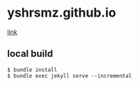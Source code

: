 yshrsmz.github.io
===

[link](https://yshrsmz.github.io)

## local build

```shell
$ bundle install
$ bundle exec jekyll serve --incremental
```
